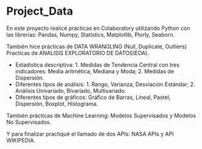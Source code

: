 # Project_Data
En este proyecto realicé prácticas en Colaboratory utilizando Python con las librerias: Pandas, Numpy, Statistics, Matplotlib, Plorly, Seaborn.

También hice prácticas de DATA WRANGLING (Null, Duplicate, Outliers)
Practicas de ANALISIS EXPLORATORIO DE DATOS(EDA). 
* Estadistica descriptiva: 1. Medidas de Tendencia Central con tres indicadores: Media aritmética, Mediana y Moda; 
                           2. Medidas de Dispersión.
* Diferentes tipos de análisis:  1. Rango, Varianza, Desviación Estándar;
                                 2. Análisis Univariado, Bivariado, Multivariado.
* Diferentes tipos de gráficos: Gráfico de Barras, Lineal, Pastel, Dispersión, Boxplot, Histograma.

También prácticas de Machine Learning: Modelos Supervisados y Modelos No Supervisados.

Y para finalizar practiqué el llamado de dos APIs: NASA APIs y API WIKIPEDIA.
